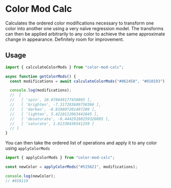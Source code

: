 # Color Mod Calc

Calculates the ordered color modifications necessary to transform one color into
another one using a very naïve regression model. The transforms can then be
applied arbitrarily to any color to achieve the same approximate change in
appearance. Definitely room for improvement.

## Usage

```javascript
import { calculateColorMods } from "color-mod-calc";

async function getColorMods() {
  const modifications = await calculateColorMods("#062458", "#010193");

  console.log(modifications);
  //  [
  //   [ 'spin', 10.078649177450805 ],
  //   [ 'brighten', -7.317283609750366 ],
  //   [ 'darken', -8.819807201497209 ],
  //   [ 'lighten', 5.4210112063441045 ],
  //   [ 'desaturate', -0.44429180259326095 ],
  //   [ 'saturate', 1.61338436541259 ]
  // ]
}
```

You can then take the ordered list of operations and apply it to any color using
`applyColorMods`

```javascript
import { applyColorMods } from "color-mod-calc";

const newColor = applyColorMods("#515621", modifications);

console.log(newColor);
// #658119
```
